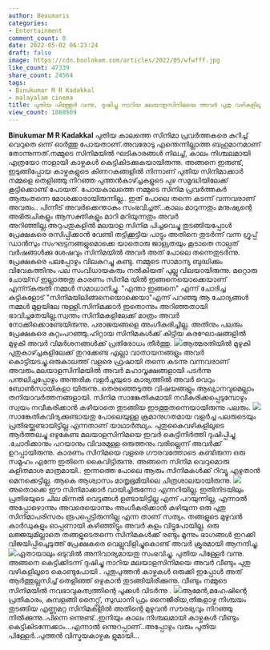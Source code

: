 ```yaml
---
author: Beaumaris
categories:
- Entertainment
comment_count: 0
date: 2022-05-02 06:23:24
draft: false
image: https://cdn.boolokam.com/articles/2022/05/wfwfff.jpg
like_count: 47339
share_count: 24564
tags:
- Binukumar M R Kadakkal
- malayalam cinema
title: പുതിയ പിള്ളേർ വന്നു, ദുഷിച്ചു നാറിയ മലയാളസിനിമയെ അവർ പുതു വഴികളിലൂടെ കൊണ്ടുപോയി
view_count: 1868509
---
```


**Binukumar M R Kadakkal** പുതിയ കാലത്തെ സിനിമാ പ്രവർത്തകരെ കുറിച്ച് വെറുതെ ഒന്ന് ഓർത്തു പോയതാണ്.അവരോടു എന്തെന്നില്ലാത്ത ബഹുമാനമാണ് തോന്നുന്നത്.നമ്മുടെ സിനിമയിൽ ഘടികാരങ്ങൾ നിലച്ച്, കാലം നിശ്ചലമായി എത്രയോ നാളായി കാഴ്ചകൾ കെട്ടികിടക്കുകയായിരുന്നു. അങ്ങനെ ഇരുണ്ട്, ഇടുങ്ങിപ്പോയ കാഴ്ചകളുടെ കിണറകങ്ങളിൽ നിന്നാണ് പുതിയ സിനിമാക്കാർ നമ്മളെ തെളിഞ്ഞു നിറഞ്ഞ പുത്തൻകാഴ്ച്ചകളുടെ പുഴ സമൃദ്ധിയിലേക്ക് കൂട്ടിക്കൊണ്ട് പോയത്. പോയകാലത്തെ നമ്മുടെ സിനിമ പ്രവർത്തകർ ആരുംതന്നെ മോശക്കാരായിരുന്നില്ല.. ഇത് പോലെ തന്നെ കടന്ന് വന്നവരാണ് അവരും.. പിന്നീട് അവർക്കെന്താകും സംഭവിച്ചത്..കാലം മാറുന്നതും മനുഷ്യന്റെ അഭിരുചികളും ആസക്തികളും മാറി മറിയുന്നതും അവർ അറിഞ്ഞില്ല.അറുപതുകളിൽ മലയാള സിനിമ പിച്ചവെച്ചു തുടങ്ങിയപ്പോൾ പ്രേക്ഷകരെ രസിപ്പിക്കാൻ വേണ്ടി തട്ടിക്കൂട്ടിയ പാട്ടും അതിനെ തുടർന്ന് വന്ന ഗ്രൂപ്പ്‌ ഡാൻസും സംഘട്ടനങ്ങളുമൊക്കെ യാതൊരു ജാള്യതയും കൂടാതെ നാല്പത് വർഷങ്ങൾക്കു ശേഷവും സിനിമയിൽ അവർ അത് പോലെ തന്നെതുടർന്നു. പ്രേക്ഷകരെ പലപ്പോഴും വിലകുറച്ചു കണ്ടു. നമ്മുടെ സാമാന്യ ബുദ്ധിക്കും വിവേകത്തിനും പല സംവിധായകരും നൽകിയത് പുല്ലു വിലയായിരുന്നു. മറ്റൊരു ചോയ്സ് ഇല്ലാത്തതു കാരണം സിനിമ യിൽ ഇങ്ങനെയൊക്കെയാണ് എന്ന്കരുതി നമ്മൾ സമാധാനിച്ചു. "എന്താ ഇങ്ങനെ" എന്ന് ചോദിച്ച കുട്ടികളോട് "സിനിമയിലിങ്ങനെയൊക്കെയാ"എന്ന് പറഞ്ഞു ആ ചോദ്യങ്ങൾ നമ്മൾ മുളയിലേ നുള്ളി.സിനിമക്കാർ ഇതൊന്നും അറിഞ്ഞതായി ഭാവിച്ചതേയില്ല.സ്വന്തം സിനിമകളിലേക്ക് മാത്രം അവർ നോക്കിക്കൊണ്ടേയിരുന്നു. പരാജയങ്ങളെ അംഗീകരിച്ചില്ല. അതിനും പലരും പ്രേക്ഷകരെ കുറ്റംപറഞ്ഞു.ഹിറ്റായ സിനിമകൾക്ക് കിട്ടിയ കരഘോഷങ്ങളിൽ മുഴുകി അവർ വിമർശനങ്ങൾക്ക് പ്രതിരോധം തീർത്തു. ![](https://cdn.boolokam.com/articles/2022/05/wfwfff.jpg)ആത്മരതിയിൽ മുഴുകി പുതുകാഴ്ച്ചകളിലേക്ക് തുറക്കേണ്ട എല്ലാ വാതായനങ്ങളും അവർ കൊട്ടിയടച്ചു.ഒരുകാലത്ത് വളരെ ഫ്രഷായി തന്നെ കടന്നു വന്നവരാണ് അവരും.മലയാളസിനിമയിൽ അവർ മഹാവൃക്ഷങ്ങളായി പടർന്നു പന്തലിച്ചപ്പോഴും അന്തരിക വളർച്ചയുടെ കാര്യത്തിൽ അവർ വെറും ബോൺസായികളാ യിരുന്നു..തെരഞ്ഞെടുത്ത വിഷയങ്ങളും ആഖ്യാനവുമെല്ലാം തനിയാവർത്തനങ്ങളായി. സിനിമ സാങ്കേതികമായി നവീകരിക്കപ്പെടുമ്പോഴും സ്വയം നവീകരിക്കാൻ കഴിയാതെ തുടങ്ങിയ ഇടത്തുതന്നെയായിരുന്നു പലരും. ![](https://cdn.boolokam.com/articles/2022/05/bfbffb.jpg)സാങ്കേതികവിദ്യക്കുണ്ടായതു പോലെയുള്ള ക്രമാനുഗതമായ വളർച്ച പലരുടെയും പ്രതിഭയ്ക്കുണ്ടായിട്ടില്ല എന്നതാണ് യാഥാർത്ഥ്യം. പുതുകൈവഴികളിലൂടെ ആർത്തലച്ചു ഒഴുകേണ്ട മലയാളസിനിമയെ ഇവർ കെട്ടിനിർത്തി ദുഷിപ്പിച്ചു .ചോദിക്കാനും പറയാനും വിവരമുള്ള ഒരുത്തനും വരില്ലെന്ന് അവർക്ക് ഉറപ്പായിരുന്നു. കാരണം സിനിമയെ വളരെ ഗൗരവത്തോടെ കണ്ടിരുന്ന ഒരു സമൂഹം എന്നേ ഇതിനെ കൈവിട്ടിരുന്നു. അങ്ങനെ സിനിമ വെറുമൊരു കളിതമാശ മാത്രമായി.. ഇന്നത്തെ പോലെ ആരും സിനിമകൾക്ക് റിവ്യൂ എഴുതാൻ മെനക്കെട്ടില്ല. ആകെ ആശ്വാസം മാതൃഭൂമിയിലെ ചിത്രശാലയായിരുന്നു. ![](https://cdn.boolokam.com/articles/2022/05/fffffbb.jpg)അതൊക്കെ ഈ സിനിമാക്കാർ വായിച്ചിരുന്നോ എന്നറിയില്ല. ഇതിനിടയിലും പ്രതിഭയുടെ ചില മിന്നൽ വെട്ടങ്ങൾ ഉണ്ടായിട്ടില്ല എന്ന് പറയുന്നില്ല, എന്നാൽ അപ്പോഴൊന്നും അവരെയൊന്നും അംഗീകരിക്കാൻ കഴിയുന്ന ഒരു പുതു സിനിമാപരിസരം രൂപപ്പെട്ടിരുന്നില്ല എന്ന താണ് സത്യം. തങ്ങളുടെ മുഴുവൻ കാർഡുകളും ഓപ്പണായി കഴിഞ്ഞിട്ടും അവർ കളം വിട്ടുപോയില്ല. ഒരു ലജ്ജയുമില്ലാതെ തങ്ങളുടെതന്നെ സിനിമകൾക്ക് രണ്ടും മൂന്നും ഭാഗങ്ങൾ ഇറക്കി വിജയിപ്പിച്ചെടുത്ത് പ്രേക്ഷകരെ വെല്ലുവിളിച്ചുകൊണ്ട് അവർ ക്രൂരമായി ആനന്ദിച്ചു. ![](https://cdn.boolokam.com/articles/2022/05/vvvd.jpg)ഏതായാലും ഒടുവിൽ അനിവാര്യമായതു സംഭവിച്ചു. പുതിയ പിള്ളേർ വന്നു. അങ്ങനെ കെട്ടിക്കിടന്ന് ദുഷിച്ചു നാറിയ മലയാളസിനിമയെ അവർ വീണ്ടും പുതു വഴികളിലൂടെ കൊണ്ടുപോയി . പുതുപുത്തൻ കാഴ്ചകൾ ഒരുക്കി ഇപ്പോൾ അത് ആർത്തുല്ലസിച്ച് തെളിഞ്ഞ് ഒഴുകാൻ തുടങ്ങിയിരിക്കുന്നു. വീണ്ടും നമ്മുടെ സിനിമയിൽ നവഭാവുകത്വത്തിന്റെ പൂക്കൾ വിടർന്നു . ![](https://cdn.boolokam.com/articles/2022/05/xxx.jpeg)ആമേൻ,മഹേഷിന്റെ പ്രതികാരം, കുമ്പളങ്ങി നൈറ്റ്സ്, സുഡാനി ഫ്രം നൈജീരിയ,തിങ്കളാഴ്ച നിശ്ചയം തുടങ്ങിയ എണ്ണമറ്റ സിനിമകളിൽ അതിന്റെ മുഴുവൻ സൗരഭ്യവും നിറഞ്ഞു നിൽക്കുന്നു..പിന്നെ ഒന്നുണ്ട്..ഇനിയും കാലം നിശ്ചലമായി കാഴ്ചകൾ വീണ്ടും കെട്ടികിടന്നേക്കാം...എന്നാൽ ഒന്നുറപ്പാണ്..അപ്പോഴും വരും പുതിയ പിള്ളേർ..പുത്തൻ വിസ്മയകാഴ്ചക ളുമായി...
